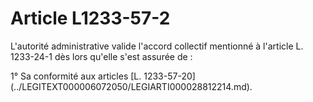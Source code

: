 # Article L1233-57-2

 

<div align="left">
  L'autorité administrative valide l'accord collectif mentionné à l'article L. 1233-24-1 dès lors qu'elle s'est assurée de : 
  
  <p>
    1° Sa conformité aux articles [L. 1233-57-20](../LEGITEXT000006072050/LEGIARTI000028812214.md).
  </p>